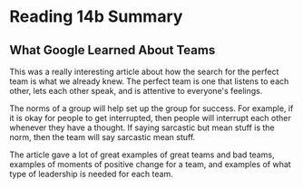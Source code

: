 # Reading 14b Summary

## What Google Learned About Teams
This was a really interesting article about how the search for the perfect team is what we already knew. The perfect team is one that listens to each other, lets each other speak, and is attentive to everyone's feelings.

The norms of a group will help set up the group for success. For example, if it is okay for people to get interrupted, then people will interrupt each other whenever they have a thought. If saying sarcastic but mean stuff is the norm, then the team will say sarcastic mean stuff. 

The article gave a lot of great examples of great teams and bad teams, examples of moments of positive change for a team, and examples of what type of leadership is needed for each team. 